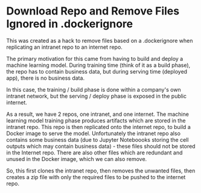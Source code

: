 # Download Repo and Remove Files Ignored in .dockerignore

This was created as a hack to remove files based on a .dockerignore when replicating an intranet repo to an internet repo.

The primary motivation for this came from having to build and deploy a machine learning model. During training time (think of it as a build phase), the repo has to contain business data, but during serving time (deployed app), there is no business data.

In this case, the training / build phase is done within a company's own intranet network, but the serving / deploy phase is exposed in the public internet.

As a result, we have 2 repos, one intranet, and one internet. The machine learning model training phase produces artifacts which are stored in the intranet repo. This repo is then replicated onto the internet repo, to build a Docker image to serve the model. Unfortunately the intranet repo also contains some business data (due to Jupyter Noteboooks storing the cell outputs which may contain business data) - these files should not be stored in the Internet repo. There are also other files which are redundant and unused in the Docker image, which we can also remove.

So, this first clones the intranet repo, then removes the unwanted files, then creates a zip file with only the required files to be pushed to the internet repo.